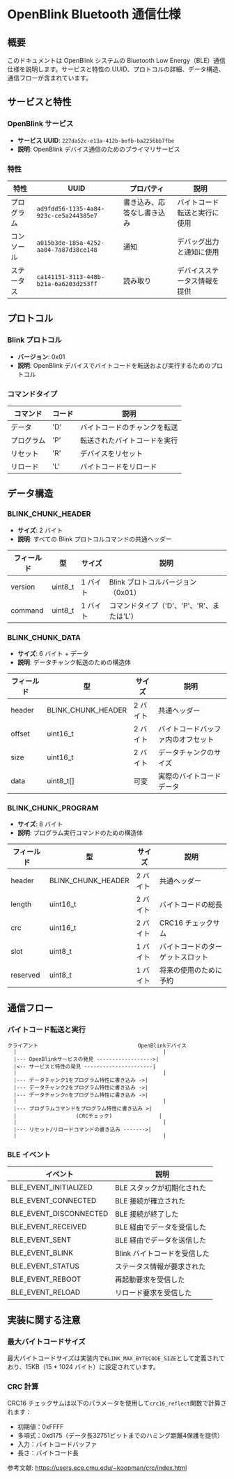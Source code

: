 # OpenBlink Bluetooth 通信仕様

## 概要

このドキュメントは OpenBlink システムの Bluetooth Low Energy（BLE）通信仕様を説明します。サービスと特性の UUID、プロトコルの詳細、データ構造、通信フローが含まれています。

## サービスと特性

### OpenBlink サービス

- **サービス UUID**: `227da52c-e13a-412b-befb-ba2256bb7fbe`
- **説明**: OpenBlink デバイス通信のためのプライマリサービス

### 特性

| 特性       | UUID                                   | プロパティ                 | 説明                         |
| ---------- | -------------------------------------- | -------------------------- | ---------------------------- |
| プログラム | `ad9fdd56-1135-4a84-923c-ce5a244385e7` | 書き込み、応答なし書き込み | バイトコード転送と実行に使用 |
| コンソール | `a015b3de-185a-4252-aa04-7a87d38ce148` | 通知                       | デバッグ出力と通知に使用     |
| ステータス | `ca141151-3113-448b-b21a-6a6203d253ff` | 読み取り                   | デバイスステータス情報を提供 |

## プロトコル

### Blink プロトコル

- **バージョン**: 0x01
- **説明**: OpenBlink デバイスでバイトコードを転送および実行するためのプロトコル

### コマンドタイプ

| コマンド   | コード | 説明                         |
| ---------- | ------ | ---------------------------- |
| データ     | 'D'    | バイトコードのチャンクを転送 |
| プログラム | 'P'    | 転送されたバイトコードを実行 |
| リセット   | 'R'    | デバイスをリセット           |
| リロード   | 'L'    | バイトコードをリロード       |

## データ構造

### BLINK_CHUNK_HEADER

- **サイズ**: 2 バイト
- **説明**: すべての Blink プロトコルコマンドの共通ヘッダー

| フィールド | 型      | サイズ   | 説明                                       |
| ---------- | ------- | -------- | ------------------------------------------ |
| version    | uint8_t | 1 バイト | Blink プロトコルバージョン（0x01）         |
| command    | uint8_t | 1 バイト | コマンドタイプ（'D'、'P'、'R'、または'L'） |

### BLINK_CHUNK_DATA

- **サイズ**: 6 バイト + データ
- **説明**: データチャンク転送のための構造体

| フィールド | 型                 | サイズ   | 説明                               |
| ---------- | ------------------ | -------- | ---------------------------------- |
| header     | BLINK_CHUNK_HEADER | 2 バイト | 共通ヘッダー                       |
| offset     | uint16_t           | 2 バイト | バイトコードバッファ内のオフセット |
| size       | uint16_t           | 2 バイト | データチャンクのサイズ             |
| data       | uint8_t[]          | 可変     | 実際のバイトコードデータ           |

### BLINK_CHUNK_PROGRAM

- **サイズ**: 8 バイト
- **説明**: プログラム実行コマンドのための構造体

| フィールド | 型                 | サイズ   | 説明                             |
| ---------- | ------------------ | -------- | -------------------------------- |
| header     | BLINK_CHUNK_HEADER | 2 バイト | 共通ヘッダー                     |
| length     | uint16_t           | 2 バイト | バイトコードの総長               |
| crc        | uint16_t           | 2 バイト | CRC16 チェックサム               |
| slot       | uint8_t            | 1 バイト | バイトコードのターゲットスロット |
| reserved   | uint8_t            | 1 バイト | 将来の使用のために予約           |

## 通信フロー

### バイトコード転送と実行

```
クライアント                                OpenBlinkデバイス
  |                                               |
  |--- OpenBlinkサービスの発見 ------------------>|
  |<-- サービスと特性の発見 ----------------------|
  |                                               |
  |--- データチャンク1をプログラム特性に書き込み ->|
  |--- データチャンク2をプログラム特性に書き込み ->|
  |--- データチャンクnをプログラム特性に書き込み ->|
  |                                               |
  |--- プログラムコマンドをプログラム特性に書き込み >|
  |                   (CRCチェック)               |
  |                                               |
  |--- リセット/リロードコマンドの書き込み ------->|
  |                                               |
```

### BLE イベント

| イベント               | 説明                         |
| ---------------------- | ---------------------------- |
| BLE_EVENT_INITIALIZED  | BLE スタックが初期化された   |
| BLE_EVENT_CONNECTED    | BLE 接続が確立された         |
| BLE_EVENT_DISCONNECTED | BLE 接続が終了した           |
| BLE_EVENT_RECEIVED     | BLE 経由でデータを受信した   |
| BLE_EVENT_SENT         | BLE 経由でデータを送信した   |
| BLE_EVENT_BLINK        | Blink バイトコードを受信した |
| BLE_EVENT_STATUS       | ステータス情報が要求された   |
| BLE_EVENT_REBOOT       | 再起動要求を受信した         |
| BLE_EVENT_RELOAD       | リロード要求を受信した       |

## 実装に関する注意

### 最大バイトコードサイズ

最大バイトコードサイズは実装内で`BLINK_MAX_BYTECODE_SIZE`として定義されており、15KB（15 * 1024 バイト）に設定されています。

### CRC 計算

CRC16 チェックサムは以下のパラメータを使用して`crc16_reflect`関数で計算されます：

- 初期値：0xFFFF
- 多項式：0xd175（データ長32751ビットまでのハミング距離4保護を提供）
- 入力：バイトコードバッファ
- 長さ：バイトコード長

参考文献: https://users.ece.cmu.edu/~koopman/crc/index.html
